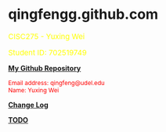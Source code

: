 # qingfengg.github.com
  <style>
    hl{color: yellow;
    font-size:15;
    }</style>
  <style>
    bd{color:red;
    font-size:12;}</style>  
<p> 
  <hl>CISC275 - Yuxing Wei</hl>
</p>
<p>
  <hl>Student ID: 702519749</hl>
</p>
<p>
  <a href="https://github.com/QingFenGG/qingfengg.github.com" > <strong>My Github Repository</strong> </a>
</p>
<p><bd>
  Email address: qingfeng@udel.edu<br>
  Name: Yuxing Wei
</bd></p>

<p>
  <a href="https://qingfengg.github.io/changelog.html" > <strong>Change Log</strong> </a>
</p>

<p>
  <a href="https://qingfengg.github.io/TODO.html" > <strong>TODO</strong> </a>
</p>
